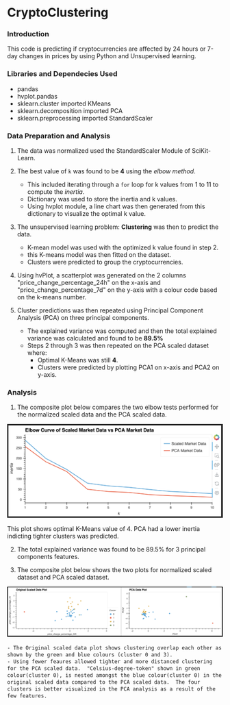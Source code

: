 # CryptoClustering

###  Introduction

This code is predicting if cryptocurrencies are affected by 24 hours or 7-day changes in prices by using Python and Unsupervised learning.

### Libraries and Dependecies Used
+ pandas
+ hvplot.pandas
+ sklearn.cluster imported KMeans
+ sklearn.decomposition imported PCA
+ sklearn.preprocessing imported StandardScaler

### Data Preparation and Analysis
1.  The data was normalized used the StandardScaler Module of SciKit-Learn.

2.  The best value of `k` was found to be **4** using the _elbow method_.
    - This included iterating through a `for` loop for k values from 1 to 11 to compute the _inertia_.
    - Dictionary was used to store the inertia and k values.
    - Using hvplot module, a line chart was then generated from this dictionary to visualize the optimal k value.

3.  The unsupervised learning problem: **Clustering** was then to predict the data.
    - K-mean model was used with the optimized k value found in step 2.
    - this K-means model was then fitted on the dataset.
    - Clusters were predicted to group the cryptocurrencies.

4.  Using hvPlot, a scatterplot was generated on the 2 columns "price_change_percentage_24h" on the x-axis and "price_change_percentage_7d" on the y-axis with a colour code based on the k-means number.

5.  Cluster predictions was then repeated using Principal Component Analysis (PCA) on three principal components.
    - The explained variance was computed and then the total explained variance was calculated and found to be **89.5%**
    - Steps 2 through 3 was then repeated on the PCA scaled dataset where:
        - Optimal K-Means was still **4**.
        - Clusters were predicted by plotting PCA1 on x-axis and PCA2 on y-axis.


### Analysis

1. The composite plot below compares the two elbow tests performed for the normalized scaled data and the PCA scaled data.

![Screenshot of composite plot comparing the two Elbow Tests.](https://github.com/Zenalawrence/CryptoClustering/blob/main/README_images/Image1_composit_elbow.png?raw=true)

This plot shows optimal K-Means value of 4.  PCA had a lower inertia indicting tighter clusters was predicted.

2.  The total explained variance was found to be 89.5% for 3 principal components features.

3.  The composite plot below shows the two plots for normalized scaled dataset and PCA scaled dataset.

![Screenshot of composite plot comparing the two Elbow Tests.](https://github.com/Zenalawrence/CryptoClustering/blob/main/README_images/image2_composite_scatter1.png?raw=true)

    - The Original scaled data plot shows clustering overlap each other as shown by the green and blue colours (cluster 0 and 3).
    - Using fewer feaures allowed tighter and more distanced clustering for the PCA scaled data.  "Celsius-degree-token" shown in green colour(cluster 0), is nested amongst the blue colour(cluster 0) in the original scaled data compared to the PCA scaled data.  The four clusters is better visualized in the PCA analysis as a result of the few features.

